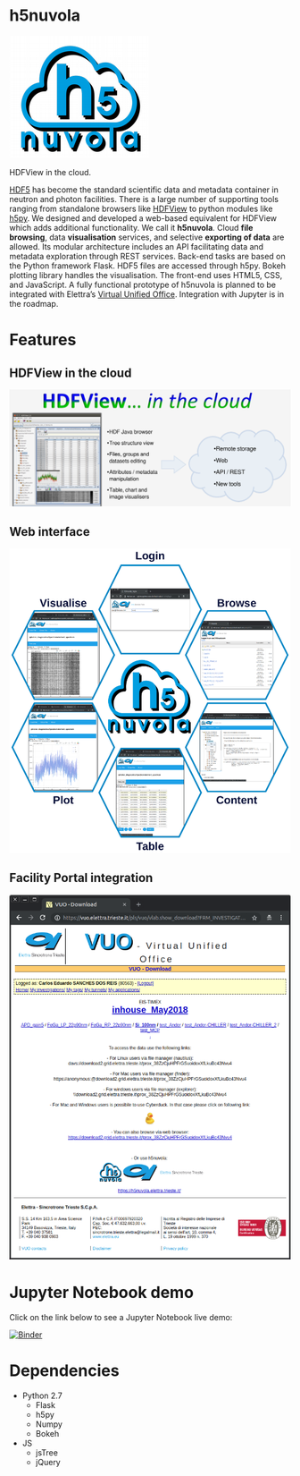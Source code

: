 # h5nuvola

![alt text](https://github.com/ElettraSciComp/h5nuvola/blob/master/h5nuvola-logo.png)

HDFView in the cloud.

[HDF5](https://www.hdfgroup.org/) has become the standard scientific data and metadata container in neutron and photon facilities. There is a large number of supporting tools ranging from standalone browsers like [HDFView](https://support.hdfgroup.org/products/java/hdfview/) to python modules like [h5py](https://pypi.org/project/h5py/). We designed and developed a web-based equivalent for HDFView which adds additional functionality. We call it **h5nuvola**. Cloud **file browsing**, data **visualisation** services, and selective **exporting of data** are allowed. Its modular architecture includes an API facilitating data and metadata exploration through REST services. Back-end tasks are based on the Python framework Flask. HDF5 files are accessed through h5py. Bokeh plotting library handles the visualisation. The front-end uses HTML5, CSS, and JavaScript. A fully functional prototype of h5nuvola is planned to be integrated with Elettra’s [Virtual Unified Office](https://vuo.elettra.eu). Integration with Jupyter is in the roadmap.

# Features
## HDFView in the cloud

![alt text](https://github.com/ElettraSciComp/h5nuvola/blob/master/screenshots/h5nuvola-screenshot-1.png)

## Web interface
![alt text](https://github.com/ElettraSciComp/h5nuvola/blob/master/screenshots/h5nuvola-screenshot-2.png)

## Facility Portal integration
![alt text](https://github.com/ElettraSciComp/h5nuvola/blob/master/screenshots/h5nuvola-screenshot-3.png)


# Jupyter Notebook demo
Click on the link below to see a Jupyter Notebook live demo:

[![Binder](https://mybinder.org/badge_logo.svg)](https://mybinder.org/v2/gh/carlosesreis/h5nuvola-notebook-demo/master?urlpath=%2Fapps%2Fh5nuvola.ipynb)

# Dependencies
* Python 2.7
  * Flask
  * h5py
  * Numpy
  * Bokeh
* JS
  * jsTree
  * jQuery